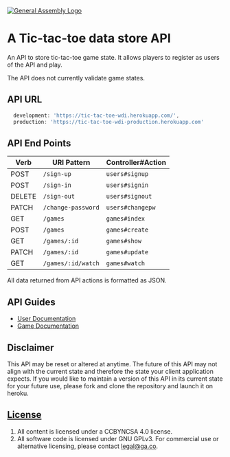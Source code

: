 [![General Assembly Logo](https://camo.githubusercontent.com/1a91b05b8f4d44b5bbfb83abac2b0996d8e26c92/687474703a2f2f692e696d6775722e636f6d2f6b6538555354712e706e67)](https://generalassemb.ly/education/web-development-immersive)

# A Tic-tac-toe data store API

An API to store tic-tac-toe game state. It allows players to register as users of the API and play.

The API does not currently validate game states.

## API URL

```js
  development: 'https://tic-tac-toe-wdi.herokuapp.com/',
  production: 'https://tic-tac-toe-wdi-production.herokuapp.com'
```

## API End Points

| Verb   | URI Pattern            | Controller#Action |
|--------|------------------------|-------------------|
| POST   | `/sign-up`             | `users#signup`    |
| POST   | `/sign-in`             | `users#signin`    |
| DELETE | `/sign-out`            | `users#signout`   |
| PATCH  | `/change-password`     | `users#changepw`  |
| GET    | `/games`               | `games#index`     |
| POST   | `/games`               | `games#create`    |
| GET    | `/games/:id`           | `games#show`      |
| PATCH  | `/games/:id`           | `games#update`    |
| GET    | `/games/:id/watch`     | `games#watch`     |
All data returned from API actions is formatted as JSON.

## API Guides

- [User Documentation](docs/user.md)
- [Game Documentation](docs/game.md)

## Disclaimer

This API may be reset or altered at anytime.  The future of this API may not
align with the current state and therefore the state your client application
expects.  If you would like to maintain a version of this API in its current
state for your future use, please fork and clone the repository and launch it
on heroku.

## [License](LICENSE)

1. All content is licensed under a CC­BY­NC­SA 4.0 license.
1. All software code is licensed under GNU GPLv3. For commercial use or
    alternative licensing, please contact legal@ga.co.
